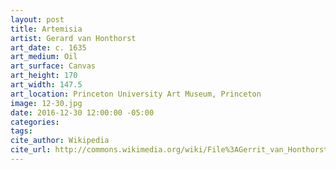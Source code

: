 ```yaml
---
layout: post
title: Artemisia
artist: Gerard van Honthorst
art_date: c. 1635
art_medium: Oil
art_surface: Canvas
art_height: 170
art_width: 147.5
art_location: Princeton University Art Museum, Princeton
image: 12-30.jpg
date: 2016-12-30 12:00:00 -05:00
categories:
tags:
cite_author: Wikipedia
cite_url: http://commons.wikimedia.org/wiki/File%3AGerrit_van_Honthorst_-_Artemisia_-_Google_Art_Project.jpg
---
```

